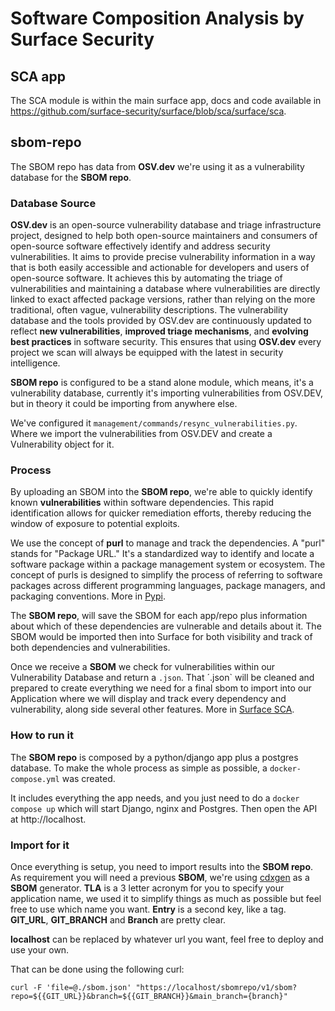 # Software Composition Analysis by Surface Security  

## SCA app
The SCA module is within the main surface app, docs and code available in https://github.com/surface-security/surface/blob/sca/surface/sca.


## sbom-repo
The SBOM repo has data from **OSV.dev** we're using it as a vulnerability database for the **SBOM repo**.


### Database Source

**OSV.dev** is an open-source vulnerability database and triage infrastructure project, designed to help both open-source maintainers and consumers of open-source software effectively identify and address security vulnerabilities. It aims to provide precise vulnerability information in a way that is both easily accessible and actionable for developers and users of open-source software. It achieves this by automating the triage of vulnerabilities and maintaining a database where vulnerabilities are directly linked to exact affected package versions, rather than relying on the more traditional, often vague, vulnerability descriptions.
The vulnerability database and the tools provided by OSV.dev are continuously updated to reflect **new vulnerabilities**, **improved triage mechanisms**, and **evolving best practices** in software security. This ensures that using **OSV.dev** every project we scan will always be equipped with the latest in security intelligence.

**SBOM repo** is configured to be a stand alone module, which means, it's a vulnerability database, currently it's importing vulnerabilities from OSV.DEV, but in theory it could be importing from anywhere else.

We've configured it `management/commands/resync_vulnerabilities.py`. Where we import the vulnerabilities from OSV.DEV and create a Vulnerability object for it.


### Process

By uploading an SBOM into the **SBOM repo**, we're able to quickly identify known **vulnerabilities** within software dependencies. This rapid identification allows for quicker remediation efforts, thereby reducing the window of exposure to potential exploits.

We use the concept of **purl** to manage and track the dependencies. A "purl" stands for "Package URL." It's a standardized way to identify and locate a software package within a package management system or ecosystem. The concept of purls is designed to simplify the process of referring to software packages across different programming languages, package managers, and packaging conventions. More in [Pypi](https://pypi.org/project/packageurl-python/).

The **SBOM repo**, will save the SBOM for each app/repo plus information about which of these dependencies are vulnerable and details about it. The SBOM would be imported then into Surface for both visibility and track of both dependencies and vulnerabilities.

Once we receive a **SBOM** we check for vulnerabilities within our Vulnerability Database and return a `.json`. That ´.json` will be cleaned and prepared to create everything we need for a final sbom to import into our Application where we will display and track every dependency and vulnerability, along side several other features. More in [Surface SCA](https://github.com/surface-security/surface/sca).


### How to run it

The **SBOM repo** is composed by a python/django app plus a postgres database. To make the whole process as simple as possible, a `docker-compose.yml` was created.

It includes everything the app needs, and you just need to do a `docker compose up`  which will start Django, nginx and Postgres. Then open the API at http://localhost.


### Import for it 

Once everything is setup, you need to import results into the **SBOM repo**. 
As requirement you will need a previous **SBOM**, we're using [cdxgen](https://github.com/CycloneDX/cdxgen) as a **SBOM** generator. 
**TLA** is a 3 letter acronym for you to specify your application name, we used it to simplify things as much as possible but feel free to use which name you want.
**Entry** is a second key, like a tag. **GIT_URL**,  **GIT_BRANCH** and **Branch** are pretty clear.

**localhost** can be replaced by whatever url you want, feel free to deploy and use your own.

That can be done using the following curl:

`curl -F 'file=@./sbom.json' "https://localhost/sbomrepo/v1/sbom?repo=${{GIT_URL}}&branch=${{GIT_BRANCH}}&main_branch={branch}"`

